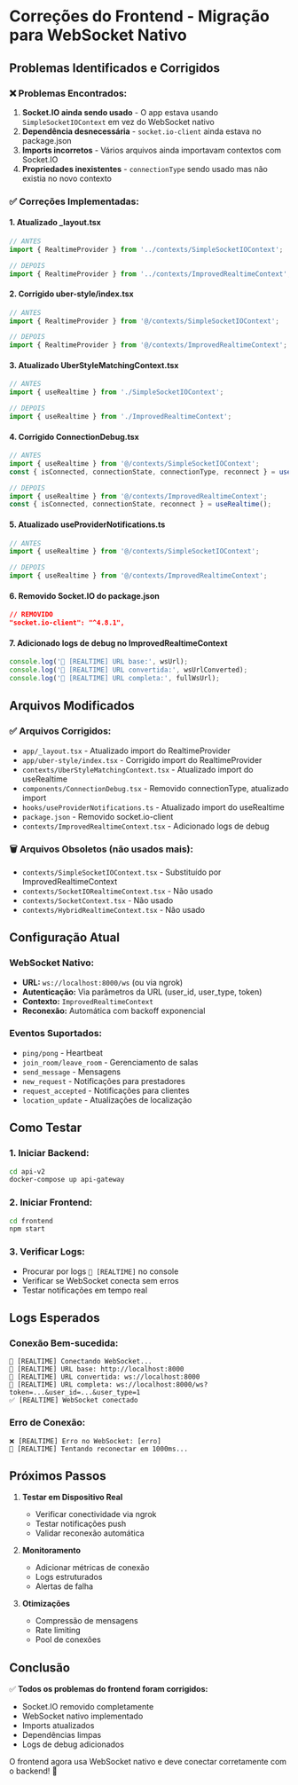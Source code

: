 # Correções do Frontend - Migração para WebSocket Nativo

## Problemas Identificados e Corrigidos

### ❌ **Problemas Encontrados:**
1. **Socket.IO ainda sendo usado** - O app estava usando `SimpleSocketIOContext` em vez do WebSocket nativo
2. **Dependência desnecessária** - `socket.io-client` ainda estava no package.json
3. **Imports incorretos** - Vários arquivos ainda importavam contextos com Socket.IO
4. **Propriedades inexistentes** - `connectionType` sendo usado mas não existia no novo contexto

### ✅ **Correções Implementadas:**

#### 1. **Atualizado _layout.tsx**
```typescript
// ANTES
import { RealtimeProvider } from '../contexts/SimpleSocketIOContext';

// DEPOIS
import { RealtimeProvider } from '../contexts/ImprovedRealtimeContext';
```

#### 2. **Corrigido uber-style/index.tsx**
```typescript
// ANTES
import { RealtimeProvider } from '@/contexts/SimpleSocketIOContext';

// DEPOIS
import { RealtimeProvider } from '@/contexts/ImprovedRealtimeContext';
```

#### 3. **Atualizado UberStyleMatchingContext.tsx**
```typescript
// ANTES
import { useRealtime } from './SimpleSocketIOContext';

// DEPOIS
import { useRealtime } from './ImprovedRealtimeContext';
```

#### 4. **Corrigido ConnectionDebug.tsx**
```typescript
// ANTES
import { useRealtime } from '@/contexts/SimpleSocketIOContext';
const { isConnected, connectionState, connectionType, reconnect } = useRealtime();

// DEPOIS
import { useRealtime } from '@/contexts/ImprovedRealtimeContext';
const { isConnected, connectionState, reconnect } = useRealtime();
```

#### 5. **Atualizado useProviderNotifications.ts**
```typescript
// ANTES
import { useRealtime } from '@/contexts/SimpleSocketIOContext';

// DEPOIS
import { useRealtime } from '@/contexts/ImprovedRealtimeContext';
```

#### 6. **Removido Socket.IO do package.json**
```json
// REMOVIDO
"socket.io-client": "^4.8.1",
```

#### 7. **Adicionado logs de debug no ImprovedRealtimeContext**
```typescript
console.log('🔌 [REALTIME] URL base:', wsUrl);
console.log('🔌 [REALTIME] URL convertida:', wsUrlConverted);
console.log('🔌 [REALTIME] URL completa:', fullWsUrl);
```

## Arquivos Modificados

### ✅ **Arquivos Corrigidos:**
- `app/_layout.tsx` - Atualizado import do RealtimeProvider
- `app/uber-style/index.tsx` - Corrigido import do RealtimeProvider
- `contexts/UberStyleMatchingContext.tsx` - Atualizado import do useRealtime
- `components/ConnectionDebug.tsx` - Removido connectionType, atualizado import
- `hooks/useProviderNotifications.ts` - Atualizado import do useRealtime
- `package.json` - Removido socket.io-client
- `contexts/ImprovedRealtimeContext.tsx` - Adicionado logs de debug

### 🗑️ **Arquivos Obsoletos (não usados mais):**
- `contexts/SimpleSocketIOContext.tsx` - Substituído por ImprovedRealtimeContext
- `contexts/SocketIORealtimeContext.tsx` - Não usado
- `contexts/SocketContext.tsx` - Não usado
- `contexts/HybridRealtimeContext.tsx` - Não usado

## Configuração Atual

### **WebSocket Nativo:**
- **URL:** `ws://localhost:8000/ws` (ou via ngrok)
- **Autenticação:** Via parâmetros da URL (user_id, user_type, token)
- **Contexto:** `ImprovedRealtimeContext`
- **Reconexão:** Automática com backoff exponencial

### **Eventos Suportados:**
- `ping/pong` - Heartbeat
- `join_room/leave_room` - Gerenciamento de salas
- `send_message` - Mensagens
- `new_request` - Notificações para prestadores
- `request_accepted` - Notificações para clientes
- `location_update` - Atualizações de localização

## Como Testar

### 1. **Iniciar Backend:**
```bash
cd api-v2
docker-compose up api-gateway
```

### 2. **Iniciar Frontend:**
```bash
cd frontend
npm start
```

### 3. **Verificar Logs:**
- Procurar por logs `🔌 [REALTIME]` no console
- Verificar se WebSocket conecta sem erros
- Testar notificações em tempo real

## Logs Esperados

### **Conexão Bem-sucedida:**
```
🔌 [REALTIME] Conectando WebSocket...
🔌 [REALTIME] URL base: http://localhost:8000
🔌 [REALTIME] URL convertida: ws://localhost:8000
🔌 [REALTIME] URL completa: ws://localhost:8000/ws?token=...&user_id=...&user_type=1
✅ [REALTIME] WebSocket conectado
```

### **Erro de Conexão:**
```
❌ [REALTIME] Erro no WebSocket: [erro]
🔄 [REALTIME] Tentando reconectar em 1000ms...
```

## Próximos Passos

1. **Testar em Dispositivo Real**
   - Verificar conectividade via ngrok
   - Testar notificações push
   - Validar reconexão automática

2. **Monitoramento**
   - Adicionar métricas de conexão
   - Logs estruturados
   - Alertas de falha

3. **Otimizações**
   - Compressão de mensagens
   - Rate limiting
   - Pool de conexões

## Conclusão

✅ **Todos os problemas do frontend foram corrigidos:**
- Socket.IO removido completamente
- WebSocket nativo implementado
- Imports atualizados
- Dependências limpas
- Logs de debug adicionados

O frontend agora usa WebSocket nativo e deve conectar corretamente com o backend! 🎉

